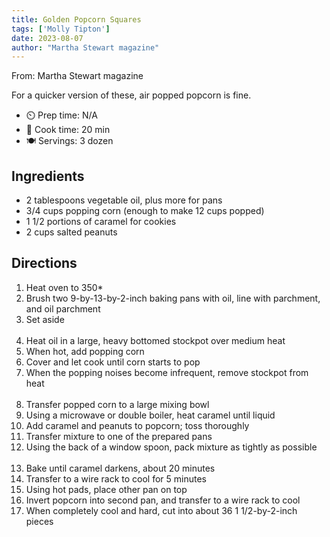 ```yaml
---
title: Golden Popcorn Squares
tags: ['Molly Tipton']
date: 2023-08-07
author: "Martha Stewart magazine"
---
```

From: Martha Stewart magazine

For a quicker version of these, air popped popcorn is fine.

- ⏲️ Prep time: N/A
- 🍳 Cook time: 20 min
- 🍽️ Servings: 3 dozen

## Ingredients

- 2 tablespoons vegetable oil, plus more for pans
- 3/4 cups popping corn (enough to make 12 cups popped)
- 1 1/2 portions of caramel for cookies
- 2 cups salted peanuts

## Directions

1. Heat oven to 350*
2. Brush two 9-by-13-by-2-inch baking pans with oil, line with parchment, and oil parchment
3. Set aside
<br/><br/>
4. Heat oil in a large, heavy bottomed stockpot over medium heat
5. When hot, add popping corn
6. Cover and let cook until corn starts to pop
7. When the popping noises become infrequent, remove stockpot from heat
<br/><br/>
8. Transfer popped corn to a large mixing bowl
9. Using a microwave or double boiler, heat caramel until liquid
10. Add caramel and peanuts to popcorn; toss thoroughly
11. Transfer mixture to one of the prepared pans
12. Using the back of a window spoon, pack mixture as tightly as possible
<br/><br/>
13. Bake until caramel darkens, about 20 minutes
14. Transfer to a wire rack to cool for 5 minutes
15. Using hot pads, place other pan on top
16. Invert popcorn into second pan, and transfer to a wire rack to cool
17. When completely cool and hard, cut into about 36 1 1/2-by-2-inch pieces
